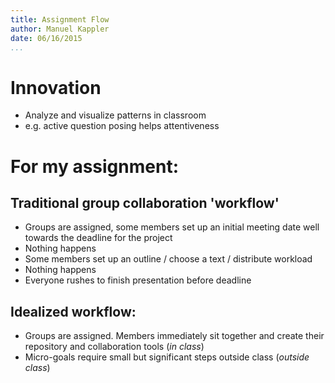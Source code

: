 ```yaml
---
title: Assignment Flow
author: Manuel Kappler
date: 06/16/2015
...
```


# Innovation

- Analyze and visualize patterns in classroom
- e.g. active question posing helps attentiveness

# For my assignment:

## Traditional group collaboration 'workflow'

- Groups are assigned, some members set up an initial meeting date well towards the deadline for the project
- Nothing happens
- Some members set up an outline / choose a text / distribute workload
- Nothing happens
- Everyone rushes to finish presentation before deadline

## Idealized workflow:

- Groups are assigned. Members immediately sit together and create their repository and collaboration tools (*in class*)
- Micro-goals require small but significant steps outside class (*outside class*)


